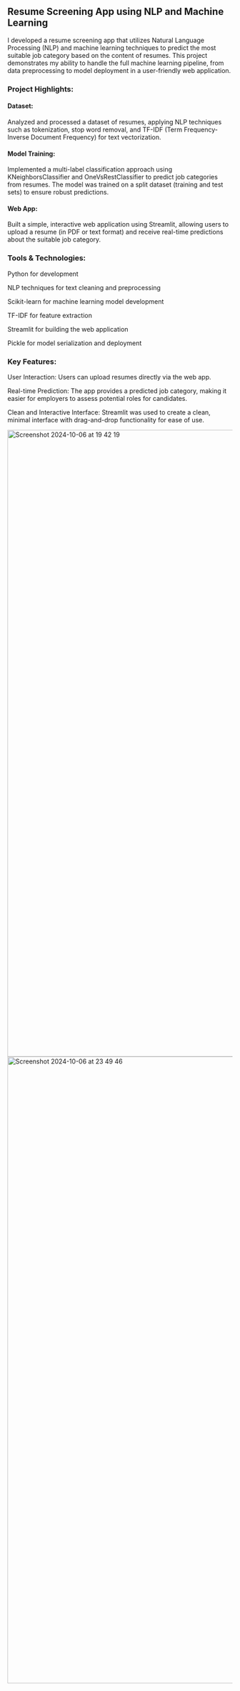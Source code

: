 ## Resume Screening App using NLP and Machine Learning
I developed a resume screening app that utilizes Natural Language Processing (NLP) and machine learning techniques to predict the most suitable job category based on the content of resumes. This project demonstrates my ability to handle the full machine learning pipeline, from data preprocessing to model deployment in a user-friendly web application.

### Project Highlights:

#### Dataset:
Analyzed and processed a dataset of resumes, applying NLP techniques such as tokenization, stop word removal, and TF-IDF (Term Frequency-Inverse Document Frequency) for text vectorization.

#### Model Training:
Implemented a multi-label classification approach using KNeighborsClassifier and OneVsRestClassifier to predict job categories from resumes. The model was trained on a split dataset (training and test sets) to ensure robust predictions.

#### Web App:
Built a simple, interactive web application using Streamlit, allowing users to upload a resume (in PDF or text format) and receive real-time predictions about the suitable job category.



### Tools & Technologies:

Python for development

NLP techniques for text cleaning and preprocessing

Scikit-learn for machine learning model development

TF-IDF for feature extraction

Streamlit for building the web application

Pickle for model serialization and deployment



### Key Features:

User Interaction: Users can upload resumes directly via the web app.

Real-time Prediction: The app provides a predicted job category, making it easier for employers to assess potential roles for candidates.

Clean and Interactive Interface: Streamlit was used to create a clean, minimal interface with drag-and-drop functionality for ease of use.

<img width="1403" alt="Screenshot 2024-10-06 at 19 42 19" src="https://github.com/user-attachments/assets/31f076cf-5c6e-4a63-a7ed-03da1c56851d">

<img width="1403" alt="Screenshot 2024-10-06 at 23 49 46" src="https://github.com/user-attachments/assets/40e38a3a-8d28-41aa-b728-6ee360566318">


